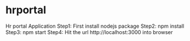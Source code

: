 # hrportal
Hr portal Application
Step1: First install nodejs package
Step2: npm install
Step3: npm start
Step4: Hit the url http://localhost:3000 into browser

